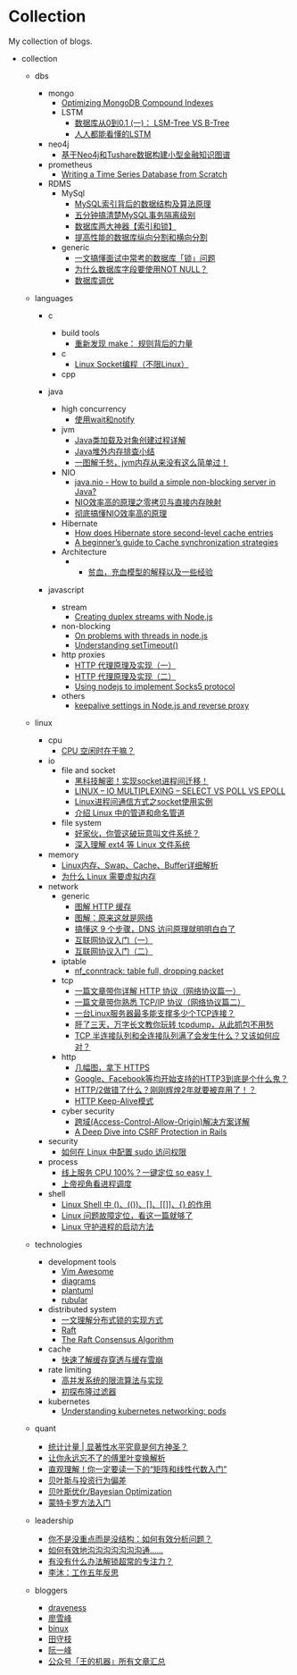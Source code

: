 Collection
====

My collection of blogs. 

- collection
  - dbs
    - mongo
      - [Optimizing MongoDB Compound Indexes](https://emptysqua.re/blog/optimizing-mongodb-compound-indexes/)
      - LSTM
        - [数据库从0到0.1 (一)： LSM-Tree VS B-Tree](https://blog.bcmeng.com/post/lsm-tree-vs-b-tree.html)
        - [人人都能看懂的LSTM](https://mp.weixin.qq.com/s/5sfKvTvafk1Y5Fv2eg8oPw)    
    - neo4j
      - [基于Neo4j和Tushare数据构建小型金融知识图谱](https://mp.weixin.qq.com/s/VUEOxHq1Tizxye15Rg9odg)
    - prometheus
      - [Writing a Time Series Database from Scratch](https://fabxc.org/tsdb/)
    - RDMS
      - MySql
        - [MySQL索引背后的数据结构及算法原理](http://blog.codinglabs.org/articles/theory-of-mysql-index.html)
        - [五分钟搞清楚MySQL事务隔离级别](https://www.jianshu.com/p/4e3edbedb9a8)
        - [数据库两大神器【索引和锁】](https://zhuanlan.zhihu.com/p/40396971)
        - [提高性能的数据库纵向分割和横向分割](https://blog.csdn.net/zhailihua/article/details/79376926)
      - generic
        - [一文搞懂面试中常考的数据库「锁」问题](https://mp.weixin.qq.com/s/M4TLIxM9uBu7WS5TuW77GQ)
        - [为什么数据库字段要使用NOT NULL？](https://mp.weixin.qq.com/s/sDvEZjDmF5ZHJSBY4gYCfw)
        - [数据库调优](https://mp.weixin.qq.com/s/-994pHXIIkwF5OVnGwbwRA)  

  - languages
    - c
      - build tools
        - [重新发现 make： 规则背后的力量](https://mp.weixin.qq.com/s/QJDo0G4ZYiRnvZjOI6AqkQ)
      - c
        - [Linux Socket编程（不限Linux）](https://www.cnblogs.com/skynet/archive/2010/12/12/1903949.html)
      - cpp  
    
    - java
      - high concurrency
        - [使用wait和notify](https://www.liaoxuefeng.com/wiki/1252599548343744/1306580911915042)
      - jvm  
        - [Java类加载及对象创建过程详解](https://mp.weixin.qq.com/s/s1nXLbyjwOx6iehd_g26rA)        
        - [Java堆外内存排查小结](https://mp.weixin.qq.com/s/p0cQeDLm3A-C0gGQ3aBp1Q)    
        - [一图解千愁，jvm内存从来没有这么简单过！](https://mp.weixin.qq.com/s/mB1TwKVULY7gSqXTW9NEoA)
      - NIO
        - [java.nio - How to build a simple non-blocking server in Java?](https://www.devdiaries.net/blog/java.nio-How-To-Build-a-non-blocking-server-in-java/)
        - [NIO效率高的原理之零拷贝与直接内存映射](https://mp.weixin.qq.com/s/A8vc7exPDko1k1WaXuO0Og)
        - [彻底搞懂NIO效率高的原理](https://mp.weixin.qq.com/s/wVoHfhh28Vh5sgKQbPXk8w)
      - Hibernate
        - [How does Hibernate store second-level cache entries](https://vladmihalcea.com/how-does-hibernate-store-second-level-cache-entries/)
        - [A beginner’s guide to Cache synchronization strategies](https://vladmihalcea.com/a-beginners-guide-to-cache-synchronization-strategies/)    
      - Architecture  
        - - [贫血，充血模型的解释以及一些经验](https://www.oschina.net/question/54100_10400)    
    
    - javascript
      - stream
        - [Creating duplex streams with Node.js](http://codewinds.com/blog/2013-08-31-nodejs-duplex-streams.html)
      - non-blocking
        - [On problems with threads in node.js](https://kariera.future-processing.pl/blog/on-problems-with-threads-in-node-js/)
        - [Understanding setTimeout()](https://levelup.gitconnected.com/understanding-settimeout-15c7de9e5fd6)
      - http proxies  
        - [HTTP 代理原理及实现（一）](https://imququ.com/post/web-proxy.html) 
        - [HTTP 代理原理及实现（二）](https://imququ.com/post/web-proxy-2.html)
        - [Using nodejs to implement Socks5 protocol](https://developpaper.com/using-nodejs-to-implement-socks5-protocol/)
      - others
        - [keepalive settings in Node.js and reverse proxy](https://github.com/nodejs/node/issues/27363)  
          
  - linux
    - cpu
      - [CPU 空闲时在干嘛？](https://mp.weixin.qq.com/s/FajNjSaxeaYZClunmtRDMg)
    - io
      - file and socket
        - [黑科技解密！实现socket进程间迁移！](https://blog.csdn.net/lycyingO/article/details/118560802)        
        - [LINUX – IO MULTIPLEXING – SELECT VS POLL VS EPOLL](https://devarea.com/linux-io-multiplexing-select-vs-poll-vs-epoll)
        - [Linux进程间通信方式之socket使用实例](https://cloud.tencent.com/developer/article/1722546)  
        - [介绍 Linux 中的管道和命名管道](https://mp.weixin.qq.com/s/7IEycKf31GvOLSBqbpXFLA)
      - file system
        - [好家伙，你管这破玩意叫文件系统？](https://mp.weixin.qq.com/s/2Sv1S0Ti2Mb1d6yCXvm5FQ)
        - [深入理解 ext4 等 Linux 文件系统](https://mp.weixin.qq.com/s/sTjsHobMuqn7mQrcL2xeCg)    
    - memory
      - [Linux内存、Swap、Cache、Buffer详细解析](https://mp.weixin.qq.com/s/lIpFpELm_SbO-Km3Ziolyg)
      - [为什么 Linux 需要虚拟内存](https://draveness.me/whys-the-design-os-virtual-memory/)    
    - network
      - generic
        - [图解 HTTP 缓存](https://mp.weixin.qq.com/s/2u-IjItCLHgXj3ylHuI9zA)
        - [图解：原来这就是网络](https://mp.weixin.qq.com/s/LdiBrtATAIjNXCxYchH63w)
        - [搞懂这 9 个步骤，DNS 访问原理就明明白白了](https://mp.weixin.qq.com/s/jXgr9_06E_tT-e1M_2hqcg)
        - [互联网协议入门（一）](http://www.ruanyifeng.com/blog/2012/05/internet_protocol_suite_part_i.html)    
        - [互联网协议入门（二）](https://www.ruanyifeng.com/blog/2012/06/internet_protocol_suite_part_ii.html)
      - iptable
        - [nf_conntrack: table full, dropping packet](https://morganwu277.github.io/2018/05/26/Solve-production-issue-of-nf-conntrack-table-full-dropping-packet/)  
      - tcp
        - [一篇文章带你详解 HTTP 协议（网络协议篇一）](https://www.jianshu.com/p/6e9e4156ece3)
        - [一篇文章带你熟悉 TCP/IP 协议（网络协议篇二）](https://juejin.cn/post/6844903510509633550)  
        - [一台Linux服务器最多能支撑多少个TCP连接？](https://cloud.tencent.com/developer/article/1768585)
        - [肝了三天，万字长文教你玩转 tcpdump，从此抓包不用愁](https://mp.weixin.qq.com/s/2v_dtZitNKQHa72VXlkp-Q)
        - [TCP 半连接队列和全连接队列满了会发生什么？又该如何应对？](https://mp.weixin.qq.com/s/aQ7v_TQVI6AS--MHPy7fjw)    
      - http
        - [几幅图，拿下 HTTPS](https://mp.weixin.qq.com/s/U9SRLE7jZTB6lUZ6c8gTKg)  
        - [Google、Facebook等均开始支持的HTTP3到底是个什么鬼？](https://mp.weixin.qq.com/s/ihuR6gIxUUWF8oobiJ8B_A)
        - [HTTP/2做错了什么？刚刚辉煌2年就要被弃用了！？](https://mp.weixin.qq.com/s/BooVJk9w5rPWjqvC0--vsA)
        - [HTTP Keep-Alive模式](https://www.cnblogs.com/skynet/archive/2010/12/11/1903347.html)    
      - cyber security
        - [跨域(Access-Control-Allow-Origin)解决方案详解](https://blog.csdn.net/jiabeis/article/details/103459765)
        - [A Deep Dive into CSRF Protection in Rails](https://medium.com/rubyinside/a-deep-dive-into-csrf-protection-in-rails-19fa0a42c0ef)  
    - security
      - [如何在 Linux 中配置 sudo 访问权限](https://mp.weixin.qq.com/s/sgBlJQAwJWG-b5T1hyycfA)    
    - process
      - [线上服务 CPU 100%？一键定位 so easy！](https://mp.weixin.qq.com/s/gBekup4kInaum1R28Qgvrg)    
      - [上帝视角看进程调度](https://mp.weixin.qq.com/s/zzGcNr59AJ3bqI9GF9xMqA)    
    - shell
      - [Linux Shell 中 ()、(())、[]、[[]]、{} 的作用](https://mp.weixin.qq.com/s/qC3fRhowUyto_9nClyYOLQ)
      - [Linux 问题故障定位，看这一篇就够了](https://mp.weixin.qq.com/s/J94E7bBdP1BhTtzqU8aLnw)
      - [Linux 守护进程的启动方法](http://www.ruanyifeng.com/blog/2016/02/linux-daemon.html)
  
  - technologies
    - development tools
      - [Vim Awesome](https://vimawesome.com/)
      - [diagrams](https://github.com/mingrammer/diagrams)
      - [plantuml](https://plantuml.com/)
      - [rubular](http://www.rubular.com/)
    - distributed system
      - [一文理解分布式锁的实现方式](https://mp.weixin.qq.com/s/dbvGhexRNq1FS8Y-37lVSg)
      - [Raft](http://thesecretlivesofdata.com/raft/)    
      - [The Raft Consensus Algorithm](https://raft.github.io/)
    - cache
      - [快速了解缓存穿透与缓存雪崩](https://mp.weixin.qq.com/s/xT6yuh_esoOlXFpEii4wHA)
    - rate limiting    
      - [高并发系统的限流算法与实现](https://mp.weixin.qq.com/s/TH5rJJMQeUeOnwhhYETuog)
      - [初探布隆过滤器](https://juejin.cn/post/6844903810108751879)  
    - kubernetes
      - [Understanding kubernetes networking: pods](https://medium.com/google-cloud/understanding-kubernetes-networking-pods-7117dd28727)  

  - quant
    - [统计计量 | 显著性水平究竟是何方神圣？](https://mp.weixin.qq.com/s/-G2WL-wuDv4y4p7cIMcDAQ)
    - [让你永远忘不了的傅里叶变换解析](https://mp.weixin.qq.com/s/yDxav3aoyJh5yfweOagyZQ)    
    - [直观理解！你一定要读一下的“矩阵和线性代数入门”](https://mp.weixin.qq.com/s/5i6Tgd3ftrCKBUaMhAo-oA)    
    - [贝叶斯与投资行为偏差](https://mp.weixin.qq.com/s/KibrweV14wRgSYObK0MxRQ)
    - [贝叶斯优化/Bayesian Optimization](https://zhuanlan.zhihu.com/p/76269142)    
    - [蒙特卡罗方法入门](https://mp.weixin.qq.com/s/gfKSRUMMXlfmYlxcDWPGog)    

  - leadership
    - [你不是没重点而是没结构：如何有效分析问题？](https://mp.weixin.qq.com/s/kSHwVmTQigOsuyKoGA_kIw)
    - [如何有效地沟沟沟沟沟沟沟通……](https://mp.weixin.qq.com/s/Tm3gYIudT0Rbs7ABg8u0ew)
    - [有没有什么办法解锁超常的专注力？](https://mp.weixin.qq.com/s/5auZXEKcf9rkGwo9OWaIuA)
    - [李沐：工作五年反思](https://mp.weixin.qq.com/s/WC0KCXLk3PgXHo-pEXkiiw)
    
  - bloggers
    - [draveness](https://draveness.me/)
    - [廖雪峰](https://www.liaoxuefeng.com/)
    - [binux](https://binux.blog/)
    - [田守枝](http://www.tianshouzhi.com/)
    - [阮一峰](https://www.ruanyifeng.com/blog/)
    - [公众号「王的机器」所有文章汇总](https://zhuanlan.zhihu.com/p/88307466)
    